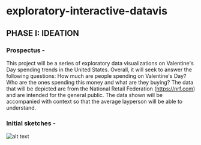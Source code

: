 # exploratory-interactive-datavis

## PHASE I: IDEATION
### Prospectus - 

This project will be a series of exploratory data visualizations on Valentine's Day spending trends in the United States. Overall, it will seek to answer the following questions: How much are people spending on Valentine's Day? Who are the ones spending this money and what are they buying? The data that will be depicted are from the National Retail Federation (https://nrf.com) and are intended for the general public. The data shown will be accompanied with context so that the average layperson will be able to understand. 

### Initial sketches -

![alt text](https://github.com/huang-melissa/exploratory-interactive-datavis/tree/main/initialsketch.png?raw=true)